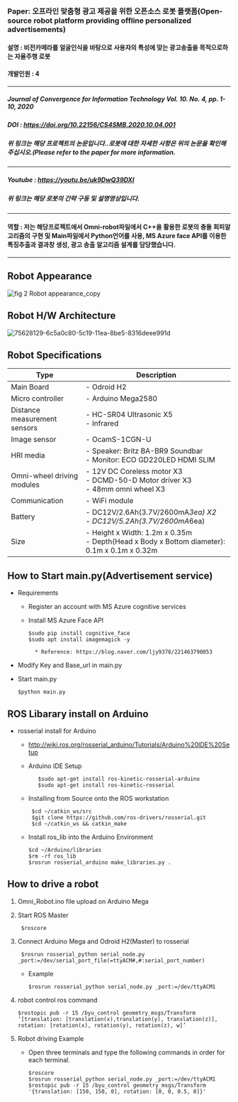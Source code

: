 ### Paper: 오프라인 맞춤형 광고 제공을 위한 오픈소스 로봇 플랫폼(Open-source robot platform providing offline personalized advertisements)
#### 설명 : 비전카메라를  얼굴인식을 바탕으로 사용자의 특성에 맞는 광고송출을 목적으로하는 자율주행 로봇
#### 개발인원 : 4
***
##### Journal of Convergence for Information Technology Vol. 10. No. 4, pp. 1-10, 2020
##### DOI : https://doi.org/10.22156/CS4SMB.2020.10.04.001
##### 위 링크는 해당 프로젝트의 논문입니다..로봇에 대한 자세한 사항은 위의 논문을 확인해주십시오.(Please refer to the paper for more information.
***
##### Youtube : https://youtu.be/uk9DwQ39DXI
##### 위 링크는 해당 로봇의 간략 구동 및 설명영상입니다.
***

#### 역할 : 저는 해당프로젝트에서 Omni-robot파일에서 C++을 활용한 로봇의 충돌 회피알고리즘의 구현 및 Main파일에서 Python언어를 사용, MS Azure face API를 이용한 특징추출과 결과창 생성, 광고 송출 알고리즘 설계를 담당했습니다.

***

## Robot Appearance
![fig 2 Robot appearance_copy](https://user-images.githubusercontent.com/62131182/76616839-482af380-6568-11ea-9436-bbef9b91e156.jpg)


## Robot H/W Architecture

![75628129-6c5a0c80-5c19-11ea-8be5-8316deee991d](https://user-images.githubusercontent.com/51445511/96102956-1325bb80-0f12-11eb-8d69-5339ffc1240a.jpg)


## Robot Specifications
|  <center>Type</center>  |  <center>Description</center>  |
|--------|---------|
|Main Board |- Odroid H2 |
| Micro controller|- Arduino Mega2580|
|Distance measurement sensors|- HC-SR04 Ultrasonic X5 <br> - Infrared |
|Image sensor|- OcamS-1CGN-U|
|HRI media|- Speaker: Britz BA-BR9 Soundbar <br>  - Monitor: ECO GD220LED HDMI SLIM|
|Omni-wheel driving modules|- 12V DC Coreless motor X3 <br> - DCMD-50-D Motor driver X3 <br> - 48mm omni wheel X3 |
|Communication|- WiFi module|
|Battery|- DC12V/2.6Ah(3.7V/2600mA*3ea) X2 <br> - DC12V/5.2Ah(3.7V/2600mA*6ea)|
|Size| - Height x Width: 1.2m x 0.35m <br> - Depth(Head x Body x Bottom diameter): 0.1m x 0.1m x 0.32m|


## How to Start main.py(Advertisement service) 
* Requirements
    * Register an account with MS Azure cognitive services 
    * Install MS Azure Face API
          
          $sudo pip install cognitive_face
          $sudo apt install imagemagick -y
            
            * Reference: https://blog.naver.com/ljy9378/221463790053
 * Modify Key and Base_url in main.py
 * Start main.py
       
       $python main.py
      
## ROS Libarary install on Arduino
* rosserial install for Arduino
   * http://wiki.ros.org/rosserial_arduino/Tutorials/Arduino%20IDE%20Setup
   * Arduino IDE Setup
            
            $sudo apt-get install ros-kinetic-rosserial-arduino
            $sudo apt-get install ros-kinetic-rosserial
    
   * Installing from Source onto the ROS workstation

          $cd ~/catkin_ws/src
          $git clone https://github.com/ros-drivers/rosserial.git
          $cd ~/catkin_ws && catkin_make
    
   * Install ros_lib into the Arduino Environment
    
         $cd ~/Arduino/libraries
         $rm -rf ros_lib
         $rosrun rosserial_arduino make_libraries.py .

## How to drive a robot

1. Omni_Robot.ino file upload on Arduino Mega

2. Start ROS Master
 
        $roscore

3. Connect Arduino Mega and Odroid H2(Master) to rosserial
   
        $rosrun rosserial_python serial_node.py _port:=/dev/serial_port_file(=ttyACM#,#:serial_port_number)
   * Example 
       
         $rosrun rosserial_python serial_node.py _port:=/dev/ttyACM1

3. robot control ros command

       $rostopic pub -r 15 /byu_control geometry_msgs/Transform ‘[translation: [translation(x),translation(y), translation(z)], rotation: [rotation(x), rotation(y), rotation(z), w]’

4. Robot driving Example
    * Open three terminals and type the following commands in order for each terminal.
        
          $roscore
          $rosrun rosserial_python serial_node.py _port:=/dev/ttyACM1
          $rostopic pub -r 15 /byu_control geometry_msgs/Transform '{translation: [150, 150, 0], rotation: [0, 0, 0.5, 0]}'
